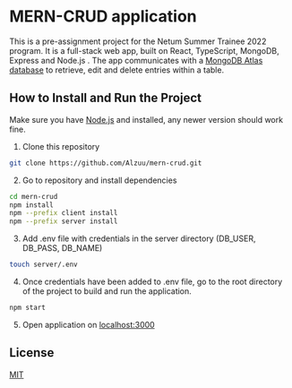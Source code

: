 # MERN-CRUD application

This is a pre-assignment project for the Netum Summer Trainee 2022 program. It is a full-stack web app, built on React, TypeScript, MongoDB, Express and Node.js . The app communicates with a [MongoDB Atlas database](https://www.mongodb.com/) to retrieve, edit and delete entries within a table.

## How to Install and Run the Project

Make sure you have [Node.js](https://nodejs.org/en/) and installed, any newer version should work fine.

1. Clone this repository

```bash
git clone https://github.com/Alzuu/mern-crud.git
```

2. Go to repository and install dependencies

```bash
cd mern-crud
npm install
npm --prefix client install
npm --prefix server install
```

3. Add .env file with credentials in the server directory (DB_USER, DB_PASS, DB_NAME)

```bash
touch server/.env
```

4. Once credentials have been added to .env file, go to the root directory of the project to build and run the application.

```bash
npm start
```

5. Open application on [localhost:3000](http://localhost:3000/)
## License

[MIT](https://choosealicense.com/licenses/mit/)
